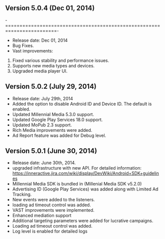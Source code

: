## Version 5.0.4 (Dec 01, 2014)
-========================================================================-
- Release date: Dec 01, 2014
- Bug Fixes.
- Vast improvements:
1. Fixed various stability and performance issues.
2. Supports new media types and devices.
3. Upgraded media player UI.

## Version 5.0.2 (July 29, 2014)
- Release date: July 29th, 2014
- Added the option to disable Android ID and Device ID. The default is enabled.
- Updated Millennial Media 5.3.0 support.
- Updated Google Play Services 18.0 support.
- Updated MoPub 2.3 support.
- Rich Media improvements were added.
- Ad Report feature was added for Debug level.

## Version 5.0.1 (June 30, 2014)
- Release date: June 30th, 2014.
- upgraded infrastructure with new API. For detailed information: https://inneractive.jira.com/wiki/display/DevWiki/Android+SDK+guidelines
- Millennial Media SDK is bundled in (Millenial Media SDK v5.2.0)
- Advertising ID (Google Play Services) was added along with Limited Ad Tracking.
- New events were added to the listeners.
- loading ad timeout control was added.
- VAST improvements were implemented.
- Enhanced mediation support
- Additional targeting parameters were added for lucrative campaigns.
- Loading ad timeout control was added.
- Log level is enabled for detailed logs


